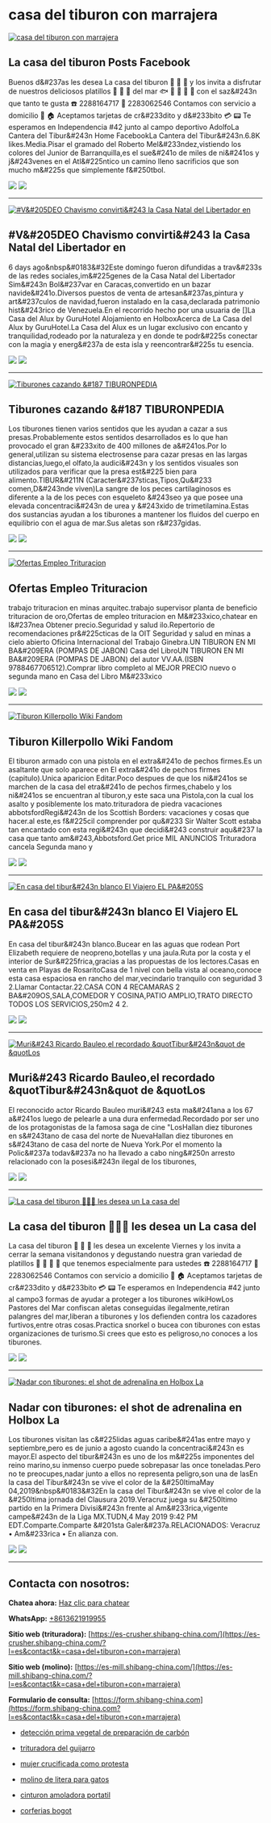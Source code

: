 # casa del tiburon con marrajera

<a href="https://swt.shibang-china.com/?l=es&img&k=casa+del+tiburon+con+marrajera" target="_blank">![casa del tiburon con marrajera](http://static.shibang-china.com/all-800x300/266.jpg)</a>

## La casa del tiburon Posts Facebook
Buenos d&#237as les desea La casa del tiburon 🦈 🦈 🦈 y los invita a disfrutar de nuestros deliciosos platillos 🍛 🍲 🍜 del mar 🐟 🐙 🦀 🦞 🦐 con el saz&#243n que tanto te gusta ☎️ 2288164717 📱 2283062546 Contamos con servicio a domicilio 🚕 🏠 Aceptamos tarjetas de cr&#233dito y d&#233bito 💳 📟 Te esperamos en Independencia #42 junto al campo deportivo AdolfoLa Cantera del Tibur&#243n Home FacebookLa Cantera del Tibur&#243n.6.8K likes.Media.Pisar el gramado del Roberto Mel&#233ndez,vistiendo los colores del Junior de Barranquilla,es el sue&#241o de miles de ni&#241os y j&#243venes en el Atl&#225ntico un camino lleno sacrificios que son mucho m&#225s que simplemente f&#250tbol.


<a href="https://whatsapp.shibangsoft.com/WhatsApp.php" target="_blank" title="WhatsApp">![](http://static.shibang-china.com/icon/whatsapp.png)</a> <a href="https://swt.shibang-china.com/?l=es&icon&k=casa+del+tiburon+con+marrajera" target="_blank">![](http://static.shibang-china.com/icon/chat-es.png)</a>

---

<a href="https://swt.shibang-china.com/?l=es&img&k=casa+del+tiburon+con+marrajera" target="_blank">![#V&#205DEO Chavismo convirti&#243 la Casa Natal del Libertador en](http://static.shibang-china.com/all-800x300/406.jpg)</a>

## #V&#205DEO Chavismo convirti&#243 la Casa Natal del Libertador en
6 days ago&nbsp&#0183&#32Este domingo fueron difundidas a trav&#233s de las redes sociales,im&#225genes de la Casa Natal del Libertador Sim&#243n Bol&#237var en Caracas,convertido en un bazar navide&#241o.Diversos puestos de venta de artesan&#237as,pintura y art&#237culos de navidad,fueron instalado en la casa,declarada patrimonio hist&#243rico de Venezuela.En el recorrido hecho por una usuaria de []La Casa del Alux by GuruHotel Alojamiento en HolboxAcerca de La Casa del Alux by GuruHotel.La Casa del Alux es un lugar exclusivo con encanto y tranquilidad,rodeado por la naturaleza y en donde te podr&#225s conectar con la magia y energ&#237a de esta isla y reencontrar&#225s tu esencia.


<a href="https://whatsapp.shibangsoft.com/WhatsApp.php" target="_blank" title="WhatsApp">![](http://static.shibang-china.com/icon/whatsapp.png)</a> <a href="https://swt.shibang-china.com/?l=es&icon&k=casa+del+tiburon+con+marrajera" target="_blank">![](http://static.shibang-china.com/icon/chat-es.png)</a>

---

<a href="https://swt.shibang-china.com/?l=es&img&k=casa+del+tiburon+con+marrajera" target="_blank">![Tiburones cazando &#187 TIBURONPEDIA](http://static.shibang-china.com/all-800x300/720.jpg)</a>

## Tiburones cazando &#187 TIBURONPEDIA
Los tiburones tienen varios sentidos que les ayudan a cazar a sus presas.Probablemente estos sentidos desarrollados es lo que han provocado el gran &#233xito de 400 millones de a&#241os.Por lo general,utilizan su sistema electrosense para cazar presas en las largas distancias,luego,el olfato,la audici&#243n y los sentidos visuales son utilizados para verificar que la presa est&#225 bien para alimento.TIBUR&#211N (Caracter&#237sticas,Tipos,Qu&#233 comen,D&#243nde viven)La sangre de los peces cartilaginosos es diferente a la de los peces con esqueleto &#243seo ya que posee una elevada concentraci&#243n de urea y &#243xido de trimetilamina.Estas dos sustancias ayudan a los tiburones a mantener los fluidos del cuerpo en equilibrio con el agua de mar.Sus aletas son r&#237gidas.


<a href="https://whatsapp.shibangsoft.com/WhatsApp.php" target="_blank" title="WhatsApp">![](http://static.shibang-china.com/icon/whatsapp.png)</a> <a href="https://swt.shibang-china.com/?l=es&icon&k=casa+del+tiburon+con+marrajera" target="_blank">![](http://static.shibang-china.com/icon/chat-es.png)</a>

---

<a href="https://swt.shibang-china.com/?l=es&img&k=casa+del+tiburon+con+marrajera" target="_blank">![Ofertas Empleo Trituracion](http://static.shibang-china.com/all-800x300/1440.jpg)</a>

## Ofertas Empleo Trituracion
trabajo trituracion en minas arquitec.trabajo supervisor planta de beneficio trituracion de oro,Ofertas de empleo trituracion en M&#233xico,chatear en l&#237nea Obtener precio.Seguridad y salud ilo.Repertorio de recomendaciones pr&#225cticas de la OIT Seguridad y salud en minas a cielo abierto Oficina Internacional del Trabajo Ginebra.UN TIBURON EN MI BA&#209ERA (POMPAS DE JABON) Casa del LibroUN TIBURON EN MI BA&#209ERA (POMPAS DE JABON) del autor VV.AA.(ISBN 9788467706512).Comprar libro completo al MEJOR PRECIO nuevo o segunda mano en Casa del Libro M&#233xico


<a href="https://whatsapp.shibangsoft.com/WhatsApp.php" target="_blank" title="WhatsApp">![](http://static.shibang-china.com/icon/whatsapp.png)</a> <a href="https://swt.shibang-china.com/?l=es&icon&k=casa+del+tiburon+con+marrajera" target="_blank">![](http://static.shibang-china.com/icon/chat-es.png)</a>

---

<a href="https://swt.shibang-china.com/?l=es&img&k=casa+del+tiburon+con+marrajera" target="_blank">![Tiburon Killerpollo Wiki Fandom](http://static.shibang-china.com/all-800x300/497.jpg)</a>

## Tiburon Killerpollo Wiki Fandom
El tiburon armado con una pistola en el extra&#241o de pechos firmes.Es un asaltante que solo aparece en El extra&#241o de pechos firmes (capitulo).Unica aparicion Editar.Poco despues de que los ni&#241os se marchen de la casa del etra&#241o de pechos firmes,chabelo y los ni&#241os se encuentran al tiburon,y este saca una Pistola,con la cual los asalto y posiblemente los mato.trituradora de piedra vacaciones abbotsfordRegi&#243n de los Scottish Borders: vacaciones y cosas que hacer.al este,es f&#225cil comprender por qu&#233 Sir Walter Scott estaba tan encantado con esta regi&#243n que decidi&#243 construir aqu&#237 la casa que tanto am&#243,Abbotsford.Get price MIL ANUNCIOS Trituradora cancela Segunda mano y


<a href="https://whatsapp.shibangsoft.com/WhatsApp.php" target="_blank" title="WhatsApp">![](http://static.shibang-china.com/icon/whatsapp.png)</a> <a href="https://swt.shibang-china.com/?l=es&icon&k=casa+del+tiburon+con+marrajera" target="_blank">![](http://static.shibang-china.com/icon/chat-es.png)</a>

---

<a href="https://swt.shibang-china.com/?l=es&img&k=casa+del+tiburon+con+marrajera" target="_blank">![En casa del tibur&#243n blanco El Viajero EL PA&#205S](http://static.shibang-china.com/all-800x300/1325.jpg)</a>

## En casa del tibur&#243n blanco El Viajero EL PA&#205S
En casa del tibur&#243n blanco.Bucear en las aguas que rodean Port Elizabeth requiere de neopreno,botellas y una jaula.Ruta por la costa y el interior de Sur&#225frica,gracias a las propuestas de los lectores.Casas en venta en Playas de RosaritoCasa de 1 nivel con bella vista al oceano,conoce esta casa espaciosa en rancho del mar,vecindario tranquilo con seguridad 3 2.Llamar Contactar.22.CASA CON 4 RECAMARAS 2 BA&#209OS,SALA,COMEDOR Y COSINA,PATIO AMPLIO,TRATO DIRECTO TODOS LOS SERVICIOS,250m2 4 2.


<a href="https://whatsapp.shibangsoft.com/WhatsApp.php" target="_blank" title="WhatsApp">![](http://static.shibang-china.com/icon/whatsapp.png)</a> <a href="https://swt.shibang-china.com/?l=es&icon&k=casa+del+tiburon+con+marrajera" target="_blank">![](http://static.shibang-china.com/icon/chat-es.png)</a>

---

<a href="https://swt.shibang-china.com/?l=es&img&k=casa+del+tiburon+con+marrajera" target="_blank">![Muri&#243 Ricardo Bauleo,el recordado &quotTibur&#243n&quot de &quotLos](http://static.shibang-china.com/all-800x300/703.jpg)</a>

## Muri&#243 Ricardo Bauleo,el recordado &quotTibur&#243n&quot de &quotLos
El reconocido actor Ricardo Bauleo muri&#243 esta ma&#241ana a los 67 a&#241os luego de pelearle a una dura enfermedad.Recordado por ser uno de los protagonistas de la famosa saga de cine "LosHallan diez tiburones en s&#243tano de casa del norte de NuevaHallan diez tiburones en s&#243tano de casa del norte de Nueva York.Por el momento la Polic&#237a todav&#237a no ha llevado a cabo ning&#250n arresto relacionado con la posesi&#243n ilegal de los tiburones,


<a href="https://whatsapp.shibangsoft.com/WhatsApp.php" target="_blank" title="WhatsApp">![](http://static.shibang-china.com/icon/whatsapp.png)</a> <a href="https://swt.shibang-china.com/?l=es&icon&k=casa+del+tiburon+con+marrajera" target="_blank">![](http://static.shibang-china.com/icon/chat-es.png)</a>

---

<a href="https://swt.shibang-china.com/?l=es&img&k=casa+del+tiburon+con+marrajera" target="_blank">![La casa del tiburon 🦈🦈🦈 les desea un La casa del](http://static.shibang-china.com/all-800x300/1019.jpg)</a>

## La casa del tiburon 🦈🦈🦈 les desea un La casa del
La casa del tiburon 🦈 🦈 🦈 les desea un excelente Viernes y los invita a cerrar la semana visitandonos y degustando nuestra gran variedad de platillos 🍛 🥗 🍝 🍜 que tenemos especialmente para ustedes ☎️ 2288164717 📱 2283062546 Contamos con servicio a domicilio 🚕 🏠 Aceptamos tarjetas de cr&#233dito y d&#233bito 💳 📟 Te esperamos en Independencia #42 junto al campo3 formas de ayudar a proteger a los tiburones wikiHowLos Pastores del Mar confiscan aletas conseguidas ilegalmente,retiran palangres del mar,liberan a tiburones y los defienden contra los cazadores furtivos,entre otras cosas.Practica snorkel o bucea con tiburones con estas organizaciones de turismo.Si crees que esto es peligroso,no conoces a los tiburones.


<a href="https://whatsapp.shibangsoft.com/WhatsApp.php" target="_blank" title="WhatsApp">![](http://static.shibang-china.com/icon/whatsapp.png)</a> <a href="https://swt.shibang-china.com/?l=es&icon&k=casa+del+tiburon+con+marrajera" target="_blank">![](http://static.shibang-china.com/icon/chat-es.png)</a>

---

<a href="https://swt.shibang-china.com/?l=es&img&k=casa+del+tiburon+con+marrajera" target="_blank">![Nadar con tiburones: el shot de adrenalina en Holbox La](http://static.shibang-china.com/all-800x300/1147.jpg)</a>

## Nadar con tiburones: el shot de adrenalina en Holbox La
Los tiburones visitan las c&#225lidas aguas caribe&#241as entre mayo y septiembre,pero es de junio a agosto cuando la concentraci&#243n es mayor.El aspecto del tibur&#243n es uno de los m&#225s imponentes del reino marino,su inmenso cuerpo puede sobrepasar las once toneladas.Pero no te preocupes,nadar junto a ellos no representa peligro,son una de lasEn la casa del Tibur&#243n se vive el color de la &#250ltimaMay 04,2019&nbsp&#0183&#32En la casa del Tibur&#243n se vive el color de la &#250ltima jornada del Clausura 2019.Veracruz juega su &#250ltimo partido en la Primera Divisi&#243n frente al Am&#233rica,vigente campe&#243n de la Liga MX.TUDN,4 May 2019 9:42 PM EDT.Comparte.Comparte &#201sta Galer&#237a.RELACIONADOS: Veracruz • Am&#233rica • En alianza con.


<a href="https://whatsapp.shibangsoft.com/WhatsApp.php" target="_blank" title="WhatsApp">![](http://static.shibang-china.com/icon/whatsapp.png)</a> <a href="https://swt.shibang-china.com/?l=es&icon&k=casa+del+tiburon+con+marrajera" target="_blank">![](http://static.shibang-china.com/icon/chat-es.png)</a>

---
## Contacta con nosotros:

**Chatea ahora:** [Haz clic para chatear](https://swt.shibang-china.com?l=es&contact&k=casa+del+tiburon+con+marrajera)

**WhatsApp:**  [+8613621919955](https://whatsapp.shibangsoft.com/WhatsApp.php)

**Sitio web (trituradora):** [https://es-crusher.shibang-china.com/](https://es-crusher.shibang-china.com/?l=es&contact&k=casa+del+tiburon+con+marrajera)

**Sitio web (molino):** [https://es-mill.shibang-china.com/](https://es-mill.shibang-china.com/?l=es&contact&k=casa+del+tiburon+con+marrajera)

**Formulario de consulta:** [https://form.shibang-china.com](https://form.shibang-china.com?l=es&contact&k=casa+del+tiburon+con+marrajera)

* [detección prima vegetal de preparación de carbón](../74/detecci%C3%B3n%20prima%20vegetal%20de%20preparaci%C3%B3n%20de%20carb%C3%B3n.md)

* [trituradora del guijarro](../73/trituradora%20del%20guijarro.md)

* [mujer crucificada como protesta](../70/mujer%20crucificada%20como%20protesta.md)

* [molino de litera para gatos](../68/molino%20de%20litera%20para%20gatos.md)

* [cinturon amoladora portatil](../71/cinturon%20amoladora%20portatil.md)

* [corferias bogot](../74/corferias%20bogot.md)